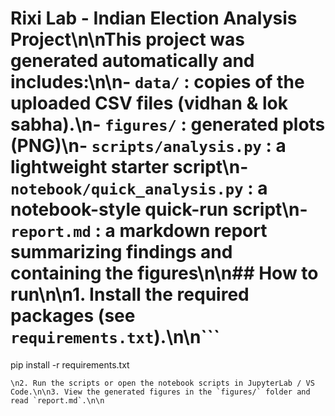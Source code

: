 # Rixi Lab - Indian Election Analysis Project\n\nThis project was generated automatically and includes:\n\n- `data/` : copies of the uploaded CSV files (vidhan & lok sabha).\n- `figures/` : generated plots (PNG)\n- `scripts/analysis.py` : a lightweight starter script\n- `notebook/quick_analysis.py` : a notebook-style quick-run script\n- `report.md` : a markdown report summarizing findings and containing the figures\n\n## How to run\n\n1. Install the required packages (see `requirements.txt`).\n\n```
pip install -r requirements.txt
```
\n2. Run the scripts or open the notebook scripts in JupyterLab / VS Code.\n\n3. View the generated figures in the `figures/` folder and read `report.md`.\n\n